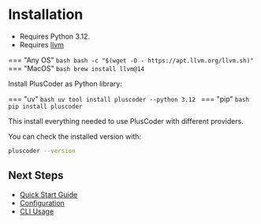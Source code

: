 # Installation


- Requires Python 3.12.
- Requires [llvm](https://apt.llvm.org/)

=== "Any OS"
    ```bash
    bash -c "$(wget -O - https://apt.llvm.org/llvm.sh)"
    ```
=== "MacOS"
    ```bash
    brew install llvm@14
    ```

Install PlusCoder as Python library:

=== "uv"
    ```bash
    uv tool install pluscoder --python 3.12
    ```
=== "pip"
    ```bash
    pip install pluscoder
    ```


This install everything needed to use PlusCoder with different providers.

You can check the installed version with:

```bash
pluscoder --version
```

## Next Steps
- [Quick Start Guide](quick_start.md)
- [Configuration](documentation/configuration.md)
- [CLI Usage](documentation/cli.md)